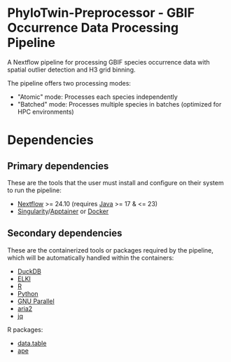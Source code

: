 # PhyloTwin-Preprocessor - GBIF Occurrence Data Processing Pipeline

A Nextflow pipeline for processing GBIF species occurrence data with spatial outlier detection and H3 grid binning. 

The pipeline offers two processing modes:
- "Atomic" mode: Processes each species independently
- "Batched" mode: Processes multiple species in batches (optimized for HPC environments)


# Dependencies

## Primary dependencies

These are the tools that the user must install and configure on their system to run the pipeline:

- [Nextflow](https://www.nextflow.io/) >= 24.10 (requires [Java](https://www.java.com/en/) >= 17 & <= 23)
- [Singularity](https://sylabs.io/)/[Apptainer](https://apptainer.org/) or [Docker](https://www.docker.com/)

## Secondary dependencies

These are the containerized tools or packages required by the pipeline, which will be automatically handled within the containers:

- [DuckDB](https://duckdb.org/)
- [ELKI](https://elki-project.github.io/)
- [R](https://www.r-project.org/)
- [Python](https://www.python.org/)
- [GNU Parallel](https://www.gnu.org/software/parallel/)
- [aria2](https://aria2.github.io/)
- [jq](https://github.com/jqlang/jq)

R packages:
- [data.table](https://rdatatable.gitlab.io/data.table/)
- [ape](https://github.com/emmanuelparadis/ape)


